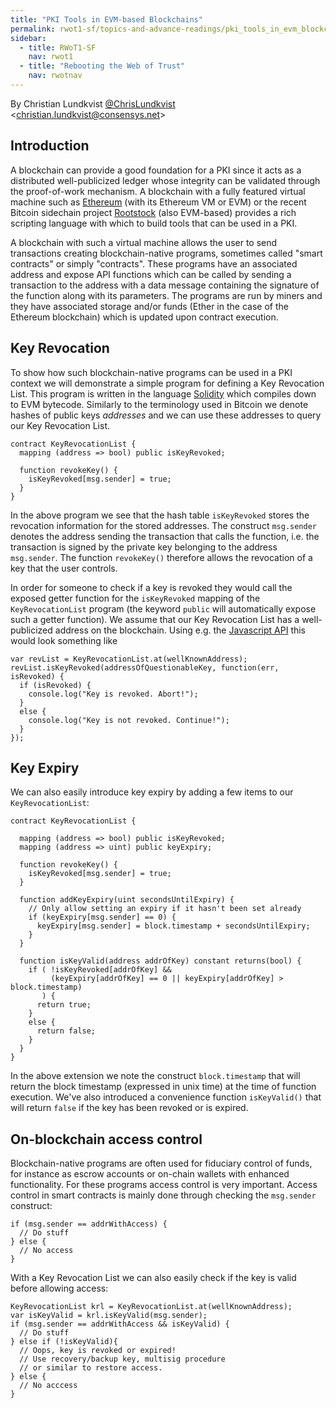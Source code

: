 ```yaml
---
title: "PKI Tools in EVM-based Blockchains"
permalink: rwot1-sf/topics-and-advance-readings/pki_tools_in_evm_blockchains/
sidebar:
  - title: RWoT1-SF
    nav: rwot1
  - title: "Rebooting the Web of Trust"
    nav: rwotnav
--- 
```


By Christian Lundkvist [@ChrisLundkvist](https://twitter.com/chrislundkvist) \<christian.lundkvist@consensys.net\>

## Introduction

A blockchain can provide a good foundation for a PKI since it acts as a distributed well-publicized ledger whose integrity can be validated through the proof-of-work mechanism. A blockchain with a fully featured virtual machine such as [Ethereum][] (with its Ethereum VM or EVM) or the recent Bitcoin sidechain project [Rootstock][] (also EVM-based) provides a rich scripting language with which to build tools that can be used in a PKI.

A blockchain with such a virtual machine allows the user to send transactions creating blockchain-native programs, sometimes called "smart contracts" or simply "contracts". These programs have an associated address and expose API functions which can be called by sending a transaction to the address with a data message containing the signature of the function along with its parameters. The programs are run by miners and they have associated storage and/or funds (Ether in the case of the Ethereum blockchain) which is updated upon contract execution.


## Key Revocation

To show how such blockchain-native programs can be used in a PKI context we will demonstrate a simple program for defining a Key Revocation List. This program is written in the language [Solidity][] which compiles down to EVM bytecode. Similarly to the terminology used in Bitcoin we denote hashes of public keys _addresses_ and we can use these addresses to query our Key Revocation List.

```
contract KeyRevocationList {
  mapping (address => bool) public isKeyRevoked;

  function revokeKey() {
    isKeyRevoked[msg.sender] = true;
  }
}
```

In the above program we see that the hash table `isKeyRevoked` stores the revocation information for the stored addresses. The construct `msg.sender` denotes the address sending the transaction that calls the function, i.e. the transaction is signed by the private key belonging to the address `msg.sender`. The function `revokeKey()` therefore allows the revocation of a key that the user controls.

In order for someone to check if a key is revoked they would call the exposed getter function for the `isKeyRevoked` mapping of the `KeyRevocationList` program (the keyword `public` will automatically expose such a getter function). We assume that our Key Revocation List has a well-publicized address on the blockchain. Using e.g. the [Javascript API][jsapi] this would look something like

```
var revList = KeyRevocationList.at(wellKnownAddress);
revList.isKeyRevoked(addressOfQuestionableKey, function(err, isRevoked) {
  if (isRevoked) {
    console.log("Key is revoked. Abort!");
  }
  else {
    console.log("Key is not revoked. Continue!");
  }
});
```

## Key Expiry

We can also easily introduce key expiry by adding a few items to our `KeyRevocationList`:

```
contract KeyRevocationList {

  mapping (address => bool) public isKeyRevoked;
  mapping (address => uint) public keyExpiry;
	
  function revokeKey() {
    isKeyRevoked[msg.sender] = true;
  }

  function addKeyExpiry(uint secondsUntilExpiry) {
    // Only allow setting an expiry if it hasn't been set already
    if (keyExpiry[msg.sender] == 0) {
      keyExpiry[msg.sender] = block.timestamp + secondsUntilExpiry;
    }
  }

  function isKeyValid(address addrOfKey) constant returns(bool) {
    if ( !isKeyRevoked[addrOfKey] && 
         (keyExpiry[addrOfKey] == 0 || keyExpiry[addrOfKey] > block.timestamp)
       ) {
      return true;
    }
    else {
      return false;
    }
  }
}
```

In the above extension we note the construct `block.timestamp` that will return the block timestamp (expressed in unix time) at the time of function execution. We've also introduced a convenience function `isKeyValid()` that will return `false` if the key has been revoked or is expired.


## On-blockchain access control

Blockchain-native programs are often used for fiduciary control of funds, for instance as escrow accounts or on-chain wallets with enhanced functionality. For these programs access control is very important. Access control in smart contracts is mainly done through checking the `msg.sender` construct:

```
if (msg.sender == addrWithAccess) {
  // Do stuff
} else {
  // No access
}
```

With a Key Revocation List we can also easily check if the key is valid before allowing access:

```
KeyRevocationList krl = KeyRevocationList.at(wellKnownAddress);
var isKeyValid = krl.isKeyValid(msg.sender);
if (msg.sender == addrWithAccess && isKeyValid) {
  // Do stuff
} else if (!isKeyValid){
  // Oops, key is revoked or expired!
  // Use recovery/backup key, multisig procedure 
  // or similar to restore access.
} else {
  // No acccess
}
```

[ethereum]: https://www.ethereum.org
[rootstock]: http://www.rootstock.io
[solidity]: https://github.com/ethereum/wiki/wiki/Solidity-Tutorial
[jsapi]: https://github.com/ethereum/wiki/wiki/JavaScript-API
